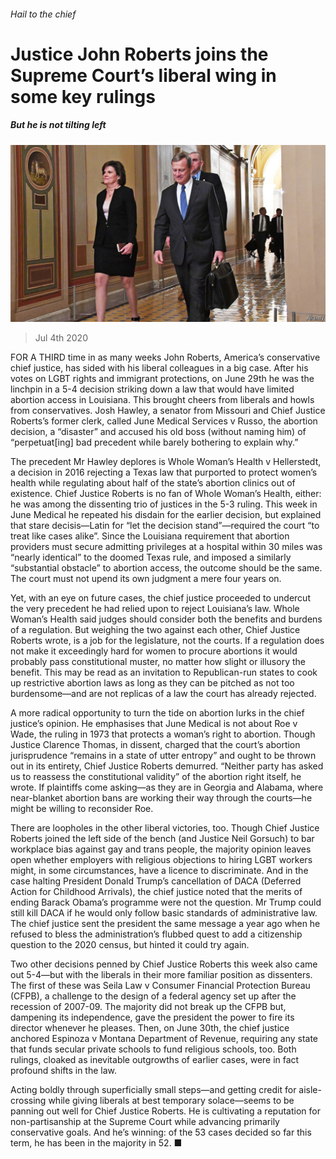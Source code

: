 ###### Hail to the chief

# Justice John Roberts joins the Supreme Court’s liberal wing in some key rulings 

##### But he is not tilting left 

![image](images/20200704_USP005_0.jpg) 

> Jul 4th 2020 

FOR A THIRD time in as many weeks John Roberts, America’s conservative chief justice, has sided with his liberal colleagues in a big case. After his votes on LGBT rights and immigrant protections, on June 29th he was the linchpin in a 5-4 decision striking down a law that would have limited abortion access in Louisiana. This brought cheers from liberals and howls from conservatives. Josh Hawley, a senator from Missouri and Chief Justice Roberts’s former clerk, called June Medical Services v Russo, the abortion decision, a “disaster” and accused his old boss (without naming him) of “perpetuat[ing] bad precedent while barely bothering to explain why.”

The precedent Mr Hawley deplores is Whole Woman’s Health v Hellerstedt, a decision in 2016 rejecting a Texas law that purported to protect women’s health while regulating about half of the state’s abortion clinics out of existence. Chief Justice Roberts is no fan of Whole Woman’s Health, either: he was among the dissenting trio of justices in the 5-3 ruling. This week in June Medical he repeated his disdain for the earlier decision, but explained that stare decisis—Latin for “let the decision stand”—required the court “to treat like cases alike”. Since the Louisiana requirement that abortion providers must secure admitting privileges at a hospital within 30 miles was “nearly identical” to the doomed Texas rule, and imposed a similarly “substantial obstacle” to abortion access, the outcome should be the same. The court must not upend its own judgment a mere four years on.


Yet, with an eye on future cases, the chief justice proceeded to undercut the very precedent he had relied upon to reject Louisiana’s law. Whole Woman’s Health said judges should consider both the benefits and burdens of a regulation. But weighing the two against each other, Chief Justice Roberts wrote, is a job for the legislature, not the courts. If a regulation does not make it exceedingly hard for women to procure abortions it would probably pass constitutional muster, no matter how slight or illusory the benefit. This may be read as an invitation to Republican-run states to cook up restrictive abortion laws as long as they can be pitched as not too burdensome—and are not replicas of a law the court has already rejected.

A more radical opportunity to turn the tide on abortion lurks in the chief justice’s opinion. He emphasises that June Medical is not about Roe v Wade, the ruling in 1973 that protects a woman’s right to abortion. Though Justice Clarence Thomas, in dissent, charged that the court’s abortion jurisprudence “remains in a state of utter entropy” and ought to be thrown out in its entirety, Chief Justice Roberts demurred. “Neither party has asked us to reassess the constitutional validity” of the abortion right itself, he wrote. If plaintiffs come asking—as they are in Georgia and Alabama, where near-blanket abortion bans are working their way through the courts—he might be willing to reconsider Roe.

There are loopholes in the other liberal victories, too. Though Chief Justice Roberts joined the left side of the bench (and Justice Neil Gorsuch) to bar workplace bias against gay and trans people, the majority opinion leaves open whether employers with religious objections to hiring LGBT workers might, in some circumstances, have a licence to discriminate. And in the case halting President Donald Trump’s cancellation of DACA (Deferred Action for Childhood Arrivals), the chief justice noted that the merits of ending Barack Obama’s programme were not the question. Mr Trump could still kill DACA if he would only follow basic standards of administrative law. The chief justice sent the president the same message a year ago when he refused to bless the administration’s flubbed quest to add a citizenship question to the 2020 census, but hinted it could try again.

Two other decisions penned by Chief Justice Roberts this week also came out 5-4—but with the liberals in their more familiar position as dissenters. The first of these was Seila Law v Consumer Financial Protection Bureau (CFPB), a challenge to the design of a federal agency set up after the recession of 2007-09. The majority did not break up the CFPB but, dampening its independence, gave the president the power to fire its director whenever he pleases. Then, on June 30th, the chief justice anchored Espinoza v Montana Department of Revenue, requiring any state that funds secular private schools to fund religious schools, too. Both rulings, cloaked as inevitable outgrowths of earlier cases, were in fact profound shifts in the law.

Acting boldly through superficially small steps—and getting credit for aisle-crossing while giving liberals at best temporary solace—seems to be panning out well for Chief Justice Roberts. He is cultivating a reputation for non-partisanship at the Supreme Court while advancing primarily conservative goals. And he’s winning: of the 53 cases decided so far this term, he has been in the majority in 52. ■

